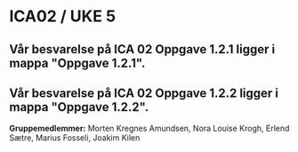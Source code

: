# ICA02 / UKE 5

## Vår besvarelse på ICA 02 Oppgave 1.2.1 ligger i mappa "Oppgave 1.2.1".
## Vår besvarelse på ICA 02 Oppgave 1.2.2 ligger i mappa "Oppgave 1.2.2".

**Gruppemedlemmer:** Morten Kregnes Amundsen, Nora Louise Krogh, Erlend Sætre, Marius Fosseli, Joakim Kilen
